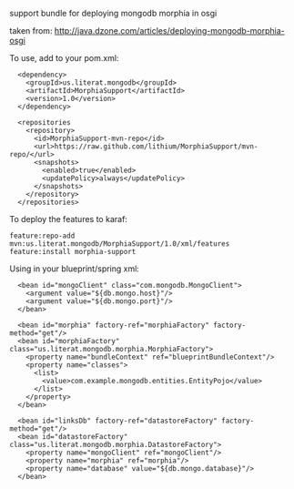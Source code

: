 
support bundle for deploying mongodb morphia in osgi

taken from: http://java.dzone.com/articles/deploying-mongodb-morphia-osgi


To use, add to your pom.xml:

      <dependency>
        <groupId>us.literat.mongodb</groupId>
        <artifactId>MorphiaSupport</artifactId>
        <version>1.0</version>
      </dependency>

      <repositories
        <repository>
          <id>MorphiaSupport-mvn-repo</id>
          <url>https://raw.github.com/lithium/MorphiaSupport/mvn-repo/</url>
          <snapshots>
            <enabled>true</enabled>
            <updatePolicy>always</updatePolicy>
          </snapshots>
        </repository>
      </repositories>


To deploy the features to karaf:

	feature:repo-add mvn:us.literat.mongodb/MorphiaSupport/1.0/xml/features
	feature:install morphia-support



Using in your blueprint/spring xml:

      <bean id="mongoClient" class="com.mongodb.MongoClient">
        <argument value="${db.mongo.host}"/>
        <argument value="${db.mongo.port}"/>
      </bean>

      <bean id="morphia" factory-ref="morphiaFactory" factory-method="get"/>
      <bean id="morphiaFactory" class="us.literat.mongodb.morphia.MorphiaFactory">
        <property name="bundleContext" ref="blueprintBundleContext"/>
        <property name="classes">
          <list>
            <value>com.example.mongodb.entities.EntityPojo</value>
          </list>
        </property>
      </bean>

      <bean id="linksDb" factory-ref="datastoreFactory" factory-method="get"/>
      <bean id="datastoreFactory" class="us.literat.mongodb.morphia.DatastoreFactory">
        <property name="mongoClient" ref="mongoClient"/>
        <property name="morphia" ref="morphia"/>
        <property name="database" value="${db.mongo.database}"/>
      </bean>
